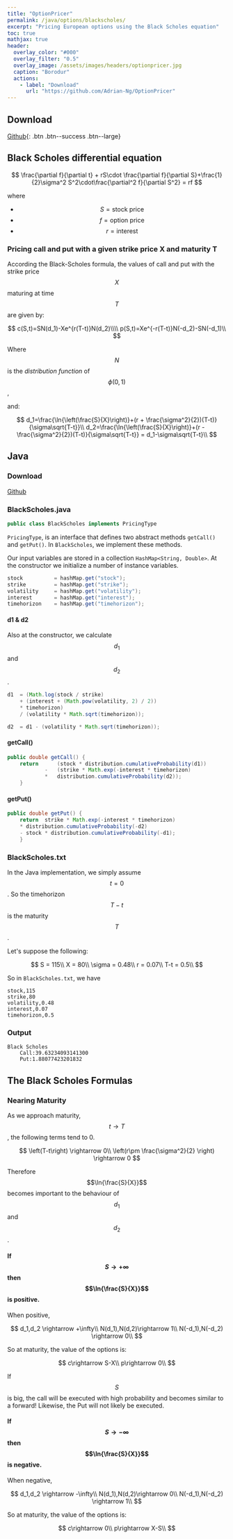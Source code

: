 ```yaml
---
title: "OptionPricer"
permalink: /java/options/blackscholes/
excerpt: "Pricing European options using the Black Scholes equation"
toc: true
mathjax: true
header:
  overlay_color: "#000"
  overlay_filter: "0.5"
  overlay_image: /assets/images/headers/optionpricer.jpg
  caption: "Borodur"  
  actions:
    - label: "Download"
      url: "https://github.com/Adrian-Ng/OptionPricer"
---
```


## Download

[Github](https://github.com/Adrian-Ng/OptionPricer){: .btn .btn--success .btn--large}

## Black Scholes differential equation

$$
\frac{\partial f}{\partial t} + rS\cdot \frac{\partial f}{\partial S}+\frac{1}{2}\sigma^2 S^2\cdot\frac{\partial^2 f}{\partial S^2} = rf
$$

where

* $$S = \text{stock price}$$
* $$f = \text{option price}$$
* $$r = \text{interest}$$

### Pricing call and put with a given strike price X and maturity T

According the Black-Scholes formula, the values of call and put with the strike price $$X$$ maturing at time $$T$$ are given by:

$$
c(S,t)=SN(d_1)-Xe^{r(T-t)}N(d_2)\\\\
p(S,t)=Xe^{-r(T-t)}N(-d_2)-SN(-d_1)\\
$$

Where $$N$$ is the _distribution function_ of $$\phi(0,1)$$,

and:

$$
d_1=\frac{\ln{\left(\frac{S}{X}\right)}+(r + \frac{\sigma^2}{2})(T-t)}{\sigma\sqrt{T-t}}\\
d_2=\frac{\ln{\left(\frac{S}{X}\right)}+(r - \frac{\sigma^2}{2})(T-t)}{\sigma\sqrt{T-t}} = d_1-\sigma\sqrt{T-t}\\
$$

## Java

### Download

[Github](https://github.com/Adrian-Ng/OptionPricer)

### BlackScholes.java

```java
public class BlackScholes implements PricingType
```
`PricingType`, is an interface that defines two abstract methods `getCall()` and `getPut()`.
In `BlackScholes`, we implement these methods.

Our input variables are stored in a collection `HashMap<String, Double>`. At the constructor we initialize a number of instance variables.

```java
stock          = hashMap.get("stock");
strike         = hashMap.get("strike");
volatility     = hashMap.get("volatility");
interest       = hashMap.get("interest");
timehorizon    = hashMap.get("timehorizon");
```

#### d1 & d2

Also at the constructor, we calculate $$d_1$$ and $$d_2$$.

```java
d1 	= (Math.log(stock / strike) 
	+ (interest + (Math.pow(volatility, 2) / 2)) 
	* timehorizon)
	/ (volatility * Math.sqrt(timehorizon));

d2 	= d1 - (volatility * Math.sqrt(timehorizon));
```

#### getCall()

```java
public double getCall() {
    return      (stock * distribution.cumulativeProbability(d1))
            -   (strike * Math.exp(-interest * timehorizon)
            *   distribution.cumulativeProbability(d2));
    }
```

#### getPut()
```java
public double getPut() {
    return  strike * Math.exp(-interest * timehorizon)
    * distribution.cumulativeProbability(-d2)
    - stock * distribution.cumulativeProbability(-d1);
    }
```

### BlackScholes.txt

In the Java implementation, we simply assume $$t=0$$.
So the timehorizon $$T-t$$ is the maturity $$T$$. 

Let's suppose the following:

$$
S = 115\\
X = 80\\
\sigma = 0.48\\
r = 0.07\\
T-t = 0.5\\
$$

So in `BlackScholes.txt`, we have

```
stock,115
strike,80
volatility,0.48
interest,0.07
timehorizon,0.5
```

### Output
```
Black Scholes
	Call:39.63234093141300
	Put:1.88077423201832
```
## The Black Scholes Formulas

### Nearing Maturity

As we approach maturity, $$t \rightarrow T$$, the following terms tend to 0.

$$
\left(T-t\right) \rightarrow 0\\
\left(r\pm \frac{\sigma^2}{2} \right) \rightarrow 0
$$

Therefore $$\ln{\frac{S}{X}}$$ becomes important to the behaviour of $$d_1$$ and $$d_2$$.


#### If $$S \rightarrow +\infty$$ then $$\ln{\frac{S}{X}}$$ is positive.

When positive,

$$
d_1,d_2 \rightarrow +\infty\\
N(d_1),N(d,2)\rightarrow 1\\
N(-d_1),N(-d_2) \rightarrow 0\\
$$

So at maturity, the value of the options is:

$$
c\rightarrow S-X\\
p\rightarrow 0\\
$$ 

If $$S$$ is big, the call will be executed with high probability and becomes similar to a forward!
Likewise, the Put will not likely be executed.


#### If $$S \rightarrow -\infty$$ then $$\ln{\frac{S}{X}}$$ is negative.

When negative,

$$
d_1,d_2 \rightarrow -\infty\\
N(d_1),N(d,2)\rightarrow 0\\
N(-d_1),N(-d_2) \rightarrow 1\\
$$

So at maturity, the value of the options is:

$$
c\rightarrow 0\\
p\rightarrow X-S\\
$$ 


